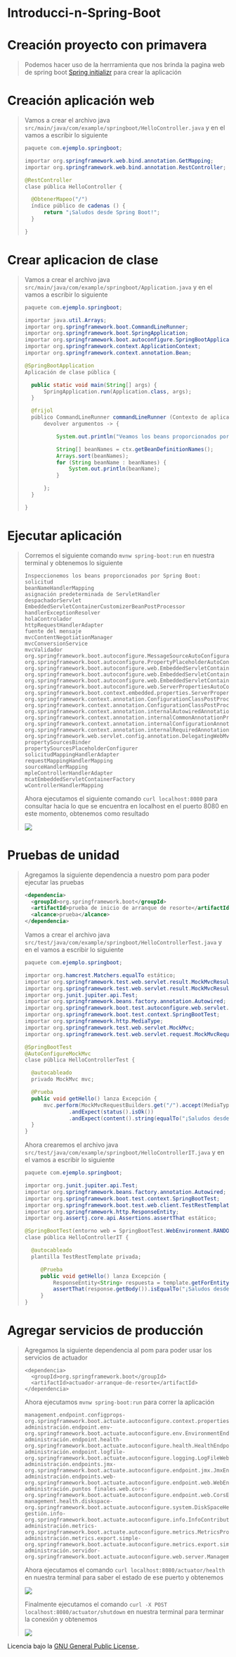 # Introducci-n-Spring-Boot

#  Creación proyecto con primavera

> Podemos hacer uso de la herrramienta que nos brinda la pagina web de spring boot [Spring initializr](https://start.spring.io/) para crear la aplicación
#  Creación aplicación web

> Vamos a crear el archivo java ```src/main/java/com/example/springboot/HelloController.java``` y en el vamos a escribir lo siguiente
> ```java
> paquete com.ejemplo.springboot;
>
> importar org.springframework.web.bind.annotation.GetMapping;
> importar org.springframework.web.bind.annotation.RestController;
>
> @RestController
> clase pública HelloController {
>
> 	@ObtenerMapeo("/")
>  	índice público de cadenas () {
>  		return "¡Saludos desde Spring Boot!";
>  	}
>
> }
> ```
#  Crear aplicacion de clase

> Vamos a crear el archivo java ```src/main/java/com/example/springboot/Application.java``` y en el vamos a escribir lo siguiente
> ```java
> paquete com.ejemplo.springboot;
>
> importar java.util.Arrays;
> importar org.springframework.boot.CommandLineRunner;
> importar org.springframework.boot.SpringApplication;
> importar org.springframework.boot.autoconfigure.SpringBootApplication;
> importar org.springframework.context.ApplicationContext;
> importar org.springframework.context.annotation.Bean;
>
> @SpringBootApplication
> Aplicación de clase pública {
>
>  	public static void main(String[] args) {
>  		SpringApplication.run(Application.class, args);
>  	}
>
>  	@frijol
>  	público CommandLineRunner commandLineRunner (Contexto de aplicación ctx) {
>  		devolver argumentos -> {
>
>  			System.out.println("Veamos los beans proporcionados por Spring Boot:");
> 
>  			String[] beanNames = ctx.getBeanDefinitionNames();
>  			Arrays.sort(beanNames);
>  			for (String beanName : beanNames) {
>  				System.out.println(beanName);
>  			}
>
>  		};
>  	}
>
> }
> ```
#  Ejecutar aplicación

> Corremos el siguiente comando ```mvnw spring-boot:run``` en nuestra terminal y obtenemos lo siguiente
>
> ```
> Inspeccionemos los beans proporcionados por Spring Boot:
> solicitud
> beanNameHandlerMapping
> asignación predeterminada de ServletHandler
> despachadorServlet
> EmbeddedServletContainerCustomizerBeanPostProcessor
> handlerExceptionResolver
> holaControlador
> httpRequestHandlerAdapter
> fuente del mensaje
> mvcContentNegotiationManager
> mvcConversionService
> mvcValidador
> org.springframework.boot.autoconfigure.MessageSourceAutoConfiguration
> org.springframework.boot.autoconfigure.PropertyPlaceholderAutoConfiguration
> org.springframework.boot.autoconfigure.web.EmbeddedServletContainerAutoConfiguration
> org.springframework.boot.autoconfigure.web.EmbeddedServletContainerAutoConfiguration$DispatcherServletConfiguration
> org.springframework.boot.autoconfigure.web.EmbeddedServletContainerAutoConfiguration$EmbeddedTomcat
> org.springframework.boot.autoconfigure.web.ServerPropertiesAutoConfiguration
> org.springframework.boot.context.embedded.properties.ServerProperties
> org.springframework.context.annotation.ConfigurationClassPostProcessor.enhancedConfigurationProcessor
> org.springframework.context.annotation.ConfigurationClassPostProcessor.importAwareProcessor
> org.springframework.context.annotation.internalAutowiredAnnotationProcessor
> org.springframework.context.annotation.internalCommonAnnotationProcessor
> org.springframework.context.annotation.internalConfigurationAnnotationProcessor
> org.springframework.context.annotation.internalRequiredAnnotationProcessor
> org.springframework.web.servlet.config.annotation.DelegatingWebMvcConfiguration
> propertySourcesBinder
> propertySourcesPlaceholderConfigurer
> solicitudMappingHandlerAdapter
> requestMappingHandlerMapping
> sourceHandlerMapping
> mpleControllerHandlerAdapter
> mcatEmbeddedServletContainerFactory
> wControllerHandlerMapping
> ```
> Ahora ejecutamos el siguiente comando ```curl localhost:8080``` para consultar hacia lo que se encuentra en localhost en el puerto 8080 en este momento, obtenemos como resultado
> 
> ![](/img/resultado1.PNG)
#  Pruebas de unidad

> Agregamos la siguiente dependencia a nuestro pom para poder ejecutar las pruebas
>
> ```xml
> <dependencia>
>  	<groupId>org.springframework.boot</groupId>
>  	<artifactId>prueba de inicio de arranque de resorte</artifactId>
>  	<alcance>prueba</alcance>
> </dependencia>
> ```
> Vamos a crear el archivo java ```src/test/java/com/example/springboot/HelloControllerTest.java``` y en el vamos a escribir lo siguiente
> ```java
> paquete com.ejemplo.springboot;
>
> importar org.hamcrest.Matchers.equalTo estático;
> importar org.springframework.test.web.servlet.result.MockMvcResultMatchers.content estático;
> importar org.springframework.test.web.servlet.result.MockMvcResultMatchers.status estático;
> importar org.junit.jupiter.api.Test;
> importar org.springframework.beans.factory.annotation.Autowired;
> importar org.springframework.boot.test.autoconfigure.web.servlet.AutoConfigureMockMvc;
> importar org.springframework.boot.test.context.SpringBootTest;
> importar org.springframework.http.MediaType;
> importar org.springframework.test.web.servlet.MockMvc;
> importar org.springframework.test.web.servlet.request.MockMvcRequestBuilders;
> 
> @SpringBootTest
> @AutoConfigureMockMvc
> clase pública HelloControllerTest {
> 
>  	@autocableado
>  	privado MockMvc mvc;
> 
>  	@Prueba
>  	public void getHello() lanza Excepción {
>  		mvc.perform(MockMvcRequestBuilders.get("/").accept(MediaType.APPLICATION_JSON))
>  				.andExpect(status().isOk())
>  				.andExpect(content().string(equalTo("¡Saludos desde Spring Boot!")));
>  	}
> }
> ```
> Ahora crearemos el archivo java ```src/test/java/com/example/springboot/HelloControllerIT.java``` y en el vamos a escribir lo siguiente
> ```java
> paquete com.ejemplo.springboot;
>
> importar org.junit.jupiter.api.Test;
> importar org.springframework.beans.factory.annotation.Autowired;
> importar org.springframework.boot.test.context.SpringBootTest;
> importar org.springframework.boot.test.web.client.TestRestTemplate;
> importar org.springframework.http.ResponseEntity;
> importar org.assertj.core.api.Assertions.assertThat estático;
>
> @SpringBootTest(entorno web = SpringBootTest.WebEnvironment.RANDOM_PORT)
> clase pública HelloControllerIT {
>
>  	@autocableado
>  	plantilla TestRestTemplate privada;
> 
>      @Prueba
>      public void getHello() lanza Excepción {
>          ResponseEntity<String> respuesta = template.getForEntity("/", String.class);
>          assertThat(response.getBody()).isEqualTo("¡Saludos desde Spring Boot!");
>      }
> }
> ```
#  Agregar servicios de producción

> Agregamos la siguiente dependencia al pom para poder usar los servicios de actuador
>
> ```
> <dependencia>
>  	<groupId>org.springframework.boot</groupId>
>  	<artifactId>actuador-arranque-de-resorte</artifactId>
> </dependencia>
> ```
> Ahora ejecutamos ```mvnw spring-boot:run``` para correr la aplicación
>
> ```
> management.endpoint.configprops-org.springframework.boot.actuate.autoconfigure.context.properties.ConfigurationPropertiesReportEndpointProperties
> administración.endpoint.env-org.springframework.boot.actuate.autoconfigure.env.EnvironmentEndpointProperties
> administración.endpoint.health-org.springframework.boot.actuate.autoconfigure.health.HealthEndpointProperties
> administración.endpoint.logfile-org.springframework.boot.actuate.autoconfigure.logging.LogFileWebEndpointProperties
> administración.endpoints.jmx-org.springframework.boot.actuate.autoconfigure.endpoint.jmx.JmxEndpointProperties
> administración.endpoints.web-org.springframework.boot.actuate.autoconfigure.endpoint.web.WebEndpointProperties
> administración.puntos finales.web.cors-org.springframework.boot.actuate.autoconfigure.endpoint.web.CorsEndpointProperties
> management.health.diskspace-org.springframework.boot.actuate.autoconfigure.system.DiskSpaceHealthIndicatorProperties
> gestión.info-org.springframework.boot.actuate.autoconfigure.info.InfoContributorProperties
> administración.metrics-org.springframework.boot.actuate.autoconfigure.metrics.MetricsProperties
> administración.metrics.export.simple-org.springframework.boot.actuate.autoconfigure.metrics.export.simple.SimpleProperties
> administración.servidor-org.springframework.boot.actuate.autoconfigure.web.server.ManagementServerProperties
> ```
>
> Ahora ejecutamos el comando ```curl localhost:8080/actuator/health``` en nuestra terminal para saber el estado de ese puerto y obtenemos
>
> ![](/img/resultado2.PNG)
>
> Finalmente ejecutamos el comando ```curl -X POST localhost:8080/actuator/shutdown``` en nuestra terminal para terminar la conexión y obtenemos
>
> ![](/img/resultado3.PNG)


Licencia bajo la [ GNU General Public License ](/LICENSE).
